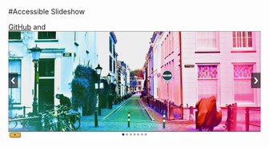 

#Accessible Slideshow


[GitHub](https://jenniferlang1921.github.io/Automatic-Slideshow/) and ![Image](/images/screenshot_slideshow.png)
```


